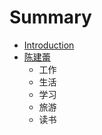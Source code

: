 # Summary

* [Introduction](README.md)
* [陈建蕾](chen-jian-lei.md)
  * 工作
  * 生活
  * 学习
  * 旅游
  * 读书

